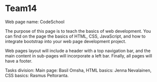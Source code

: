 # Team14
Web page name: CodeSchool

The purpose of this page is to teach the basics of web development. You can find on the page the basics of HTML, CSS, JavaScript, and how to integrate bootstrap into your web page development project. 

Web pages layout will include a header with a top navigation bar, and the main content in sub-pages will incorporate a left bar. Finally, all pages will have a footer. 

Tasks division: 
Main page: Basil Omsha,
HTML basics: Jenna Nevalainen,
CSS basics: Rasmus Peltoranta.